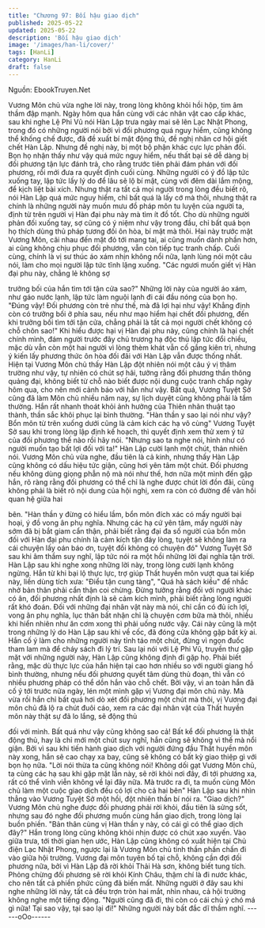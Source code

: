 ```yaml
---
title: "Chương 97: Bối hậu giao dịch"
published: 2025-05-22
updated: 2025-05-22
description: 'Bối hậu giao dịch'
image: '/images/han-li/cover/'
tags: [HanLi]
category: HanLi
draft: false
---
```


Nguồn: EbookTruyen.Net

Vương Môn chủ vừa nghe lời này, trong lòng không khỏi hồi hộp,
tim âm thầm đập mạnh.
Ngày hôm qua hắn cùng với các nhân vật cao cấp khác, sau khi
nghe Lệ Phi Vũ nói Hàn Lập trưa ngày mai sẽ lên Lạc Nhật
Phong, trong đó có những người nói bởi vì đối phương quá nguy
hiểm, cũng không thể khống chế được, đã đề xuất bí mật động
thủ, đề nghị nhân cơ hội giết chết Hàn Lập.
Nhưng đề nghị này, bị một bộ phận khác cực lực phản đối. Bọn
họ nhận thấy như vậy quá mức nguy hiểm, nếu thất bại sẽ dễ
dàng bị đối phương tận lực đánh trả, cho rằng trước tiên phải
đám phán với đối phương, rồi mới đưa ra quyết định cuối cùng.
Những người có ý đồ lập tức xuống tay, lập tức lấy lý do để lâu sẽ
lộ bí mật, cùng với đêm dài lắm mộng, để kịch liệt bài xích.
Nhưng thật ra tất cả mọi người trong lòng đều biết rõ, nói Hàn
Lập quá mức nguy hiểm, chỉ bất quá là lấy cớ mà thôi, nhưng thật
ra chính là những người này muốn mưu đồ pháp môn tu luyện
của người ta, định từ trên người vị Hàn đại phu này mà tìm ít đồ
tốt. Cho dù những người phản đối xuống tay, sợ cũng có ý niệm
như vậy trong đầu, chỉ bất quá bọn họ thích dùng thủ pháp tương
đối ôn hòa, bí mật mà thôi.
Hai này trước mặt Vương Môn, cãi nhau đến mặt đỏ tới mang tai,
ai cũng muốn dành phần hơn, ai cũng không chịu phục đối
phương, vẫn còn tiếp tục tranh chấp.
Cuối cùng, chính là vị sư thúc áo xám nhịn không nổi nữa, lạnh
lùng nói một câu nói, làm cho mọi người lập tức tĩnh lặng xuống.
"Các ngươi muốn giết vị Hàn đại phu này, chẳng lẻ không sợ

trưởng bối của hắn tìm tới tận cửa sao?" Những lời này của người
áo xám, như gáo nước lạnh, lập tức làm nguội lạnh đi cái đầu
nóng của bọn họ.
"Đúng vậy! Đối phương còn trẻ như thế, mà đã lợi hại như vậy!
Khẳng định còn có trưởng bối ở phía sau, nếu như mạo hiểm hại
chết đối phương, đến khi trưởng bối tìm tới tận cửa, chẳng phải là
tất cả mọi người chết không có chỗ chôn sao!"
Khi hiểu được hại vị Hàn đại phu này, cũng chính là hại chết chính
mình, đám người trước đây chủ trương hạ độc thủ lập tức đổi
chiều, mặc dù vẫn còn một hai người vì lòng thèm khát vẫn cố
gắng kiên trì, nhưng ý kiến lấy phương thức ôn hòa đối đãi với
Hàn Lập vẫn được thống nhất.
Hiện tại Vương Môn chủ thấy Hàn Lập đột nhiên nói một câu ý vị
thâm trường như vậy, tự nhiên có chút sợ hãi, tưởng rằng đối
phương thần thông quảng đại, không biết từ chỗ nào biết được
nội dung cuộc tranh chấp ngày hôm qua, cho nên mới cảnh báo
với hắn như vậy.
Bất quá, Vương Tuyệt Sở cũng đã làm Môn chủ nhiều năm nay,
sự lịch duyệt cũng không phải là tầm thường. Hắn rất nhanh thoát
khỏi ảnh hưởng của Thiên nhãn thuật tạo thành, thần sắc khôi
phục lại bình thường.
"Hàn thần y sao lại nói như vậy? Bổn môn từ trên xuống dưới
cũng là cảm kích các hạ vô cùng" Vương Tuyệt Sở sau khi trong
lòng lập định kế hoạch, thì quyết định xem thử xem ý tứ của đối
phương thế nào rồi hãy nói.
"Nhưng sao ta nghe nói, hình như có người muốn tạo bất lợi đối
với ta!" Hàn Lập cười lạnh một chút, thản nhiên nói.
Vương Môn chủ vừa nghe, đầu tiên là cả kinh, nhưng thấy Hàn
Lập cũng không có dấu hiệu tức giận, cũng hơi yên tâm một chút.
Đối phương nếu không dùng giọng phẫn nộ mà nói như thế, hơn
nữa một mình đến gặp hắn, rõ ràng rằng đối phương có thể chỉ là
nghe được chút lời đồn đãi, cũng không phải là biết rõ nội dung
của hội nghị, xem ra còn có đường để vãn hồi quan hệ giữa hai

bên.
"Hàn thần y đừng có hiểu lầm, bổn môn đích xác có mấy người
bại hoại, ý đồ vong ân phụ nghĩa. Nhưng các hạ cứ yên tâm, mấy
người này sớm đã bị bắt giam cẩn thận, phải biết rằng đại đa số
người của bổn môn đối với Hàn đại phu chính là cảm kích tận đáy
lòng, tuyệt sẽ không làm ra cái chuyện lấy oán báo ơn, tuyệt đối
không có chuyện đó" Vương Tuyệt Sở sau khi âm thầm suy nghĩ,
lập tức nói ra một hồi những lời đại nghĩa tận trời.
Hàn Lập sau khi nghe xong những lời này, trong lòng cười lạnh
không ngừng. Hắn từ khi bại lộ thực lực, trợ giúp Thất huyền môn
vượt qua tai kiếp này, liền dùng tích xưa: "Điểu tận cung tàng",
"Quá hà sách kiều" để nhắc nhở bản thân phải cẩn thận coi
chừng. Đừng tưởng rằng đối với người khác có ân, đối phương
nhất định là sẽ cảm kích mình, phải biết rằng lòng người rất khó
đoán. Đối với những đại nhân vật này mà nói, chỉ cần có đủ ích
lợi, vong ân phụ nghĩa, lục thân bất nhận chỉ là chuyện cơm bữa
mà thôi, nhiều khi hiển nhiên như ăn cơm xong thì phải uống
nước vậy.
Cái này cũng là một trong những lý do Hàn Lập sau khi về cốc, đã
đóng cửa không gặp bất kỳ ai. Hắn cố ý làm cho những người
này tỉnh táo một chút, đừng vì ngọn đuốc tham lam mà để cháy
sách đi lý trí.
Sau lại nói với Lệ Phi Vũ, truyền thư gặp mặt với những người
này, Hàn Lập cũng không định đi gặp họ.
Phải biết rằng, mặc dù thực lực của hắn hiện tại cao hơn nhiều so
với người giang hồ bình thường, nhưng nếu đối phương quyết
tâm dùng thủ đoạn, thì vẫn có nhiều phương pháp có thể dồn hắn
vào chỗ chết.
Bởi vậy, vì an toàn hắn đã cố ý tới trước nửa ngày, lén một mình
gặp vị Vương đại môn chủ này.
Mà vừa rồi hắn chỉ bất quá hơi dò xét đối phương một chút mà
thôi, vị Vương đại môn chủ đã lộ ra chút đuôi cáo, xem ra các đại
nhân vật của Thất huyền môn này thật sự đã lo lắng, sẽ động thủ

đối với mình.
Bất quá như vậy cũng không sao cả! Bất kể đối phương là thật
động thủ, hay là chỉ mới một chút suy nghĩ, hắn cũng sẽ không vì
thế mà nổi giận. Bởi vì sau khi tiến hành giao dịch với người đứng
đầu Thất huyền môn này xong, hắn sẽ cao chạy xa bay, cũng sẽ
không có bất kỳ giao thiệp gì với bọn họ nữa.
"Lời nói thừa ta cũng không nói! Không dối gạt Vương Môn chủ, ta
cùng các hạ sau khi gặp mặt lần này, sẽ rời khỏi nơi đây, đi tới
phương xa, rất có thể vĩnh viễn không về lại đây nữa. Mà trước ra
đi, ta muốn cùng Môn chủ làm một cuộc giao dịch đều có lợi cho
cả hai bên" Hàn Lập sau khi nhìn thẳng vào Vương Tuyệt Sở một
hồi, đột nhiên thần bí nói ra.
"Giao dịch?" Vương Môn chủ nghe được đối phương phải rời
khỏi, đầu tiên là sửng sốt, nhưng sau đó nghe đối phương muốn
cùng hắn giao dịch, trong lòng lại buồn phiền.
"Bản thân cùng vị Hàn thần y này, có cái gì có thể giao dịch đây?"
Hắn trong lòng cũng không khỏi nhịn được có chút xao xuyến.
Vào giữa trưa, tới thời gian hẹn ước, Hàn Lập cũng không có xuất
hiện tại Chủ điện Lạc Nhật Phong, ngược lại là Vương Môn chủ
tinh thần phấn chấn đi vào giữa hội trường.
Vương đại môn tuyên bố tại chỗ, không cần đợi đối phương nữa,
bởi vì Hàn Lập đã rời khỏi Thải Hà sơn, không biết tung tích.
Phỏng chừng đối phương sẽ rời khỏi Kính Châu, thậm chí là đi
nước khác, cho nên tất cả phiền phức cũng đã biến mất.
Những người ở đây sau khi nghe những lời này, tất cả đều trợn
tròn hai mắt, nhìn nhau, cả hội trường không nghe một tiếng
động.
"Người cũng đã đi, thì còn có cái chủ ý chó má gì nữa! Tại sao
vậy, tại sao lại đi!" Những người này bất đắc dĩ thầm nghĩ.
------oOo------
